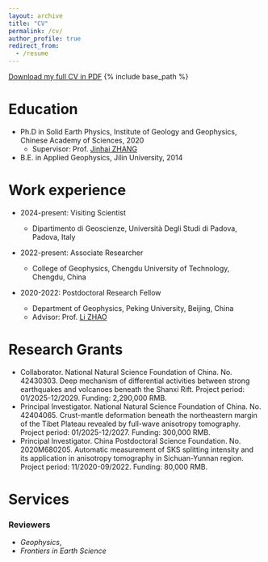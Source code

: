 ```yaml
---
layout: archive
title: "CV"
permalink: /cv/
author_profile: true
redirect_from:
  - /resume
---
```


<a href="../files/CV-YiLIN-011625.pdf" target="_blank" rel="noopener noreferrer"> Download my full CV in PDF</a>
{% include base_path %}

Education
======
* Ph.D in Solid Earth Physics, Institute of Geology and Geophysics, Chinese Academy of Sciences, 2020 
  * Supervisor: Prof. <a href="http://igg.cas.cn/sourcedb_igg_cas/cn/zjrck/201001/t20100119_2728795.html" target="_blank" rel="noopener noreferrer">Jinhai ZHANG</a>
* B.E. in Applied Geophysics, Jilin University, 2014

Work experience
======
* 2024-present: Visiting Scientist
  * Dipartimento di Geoscienze, Università Degli Studi di Padova, Padova, Italy

* 2022-present: Associate Researcher
  * College of Geophysics, Chengdu University of Technology, Chengdu, China

* 2020-2022: Postdoctoral Research Fellow
  * Department of Geophysics, Peking University, Beijing, China
  * Advisor: Prof. <a href="https://geophy.pku.edu.cn/people/zhaoli/" target="_blank" rel="noopener noreferrer">Li ZHAO</a>

  
Research Grants
======
* Collaborator. National Natural Science Foundation of China. No. 42430303. Deep mechanism of differential activities between strong earthquakes and volcanoes beneath the Shanxi Rift. Project period: 01/2025-12/2029. Funding: 2,290,000 RMB.
* Principal Investigator. National Natural Science Foundation of China. No. 42404065. Crust-mantle deformation beneath the northeastern margin of the Tibet Plateau revealed by full-wave anisotropy tomography. Project period: 01/2025-12/2027. Funding: 300,000 RMB.
* Principal Investigator. China Postdoctoral Science Foundation. No. 2020M680205. Automatic measurement of SKS splitting intensity and its application in anisotropy tomography in Sichuan-Yunnan region. Project period: 11/2020-09/2022. Funding: 80,000 RMB.

Services
======
<h3>Reviewers</h3>
<ul>
<li><i>Geophysics</i>,</li>
<li><i>Frontiers in Earth Science</i></li>
</ul>



